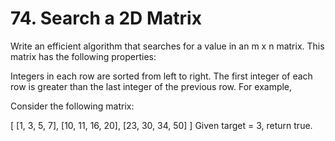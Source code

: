 # 74. Search a 2D Matrix

Write an efficient algorithm that searches for a value in an m x n matrix. This matrix has the following properties:

Integers in each row are sorted from left to right.
The first integer of each row is greater than the last integer of the previous row.
For example,

Consider the following matrix:

[
  [1,   3,  5,  7],
  [10, 11, 16, 20],
  [23, 30, 34, 50]
]
Given target = 3, return true.